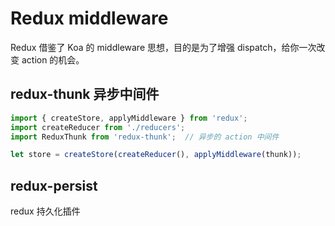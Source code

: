# Redux middleware

Redux 借鉴了 Koa 的 middleware 思想，目的是为了增强 dispatch，给你一次改变 action 的机会。

## redux-thunk 异步中间件

```js
import { createStore, applyMiddleware } from 'redux';
import createReducer from './reducers';
import ReduxThunk from 'redux-thunk';  // 异步的 action 中间件

let store = createStore(createReducer(), applyMiddleware(thunk));

```
## redux-persist

redux 持久化插件
